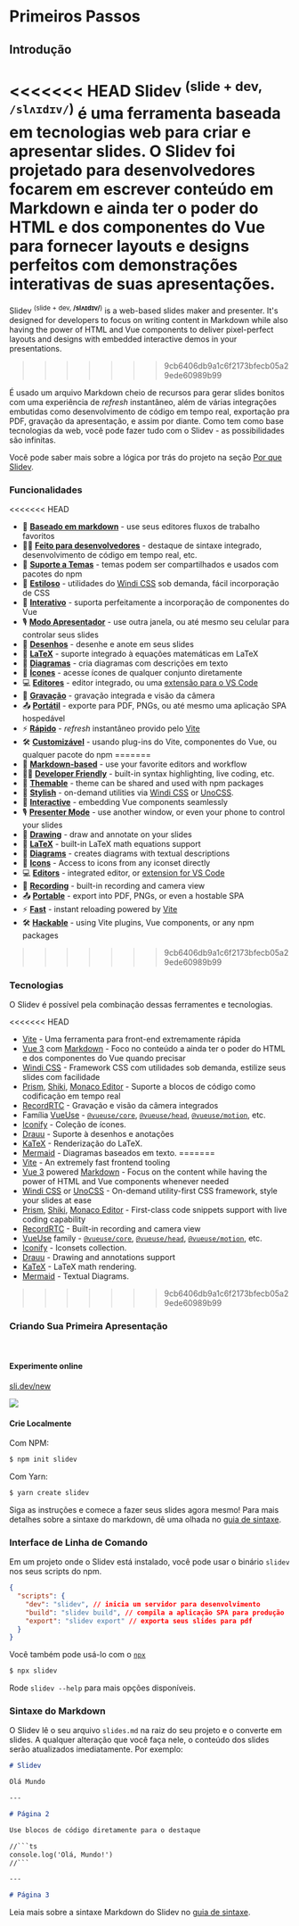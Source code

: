 # Primeiros Passos

## Introdução

<<<<<<< HEAD
Slidev <sup>(slide + dev, `/slʌɪdɪv/`)</sup> é uma ferramenta baseada em tecnologias web para criar e apresentar slides. O Slidev foi projetado para desenvolvedores focarem em escrever conteúdo em Markdown e ainda ter o poder do HTML e dos componentes do Vue para fornecer layouts e designs perfeitos com demonstrações interativas de suas apresentações.
=======
Slidev <sup>(slide + dev, **/slʌɪdɪv/**)</sup> is a web-based slides maker and presenter. It's designed for developers to focus on writing content in Markdown while also having the power of HTML and Vue components to deliver pixel-perfect layouts and designs with embedded interactive demos in your presentations.
>>>>>>> 9cb6406db9a1c6f2173bfecb05a29ede60989b99

É usado um arquivo Markdown cheio de recursos para gerar slides bonitos com uma experiência de *refresh* instantâneo, além de várias integrações embutidas como desenvolvimento de código em tempo real, exportação pra PDF, gravação da apresentação, e assim por diante. Como tem como base tecnologias da web, você pode fazer tudo com o Slidev - as possibilidades são infinitas.

Você pode saber mais sobre a lógica por trás do projeto na seção [Por que Slidev](/guide/why).

### Funcionalidades

<<<<<<< HEAD
- 📝 [**Baseado em markdown**](/guide/syntax.html) - use seus editores fluxos de trabalho favoritos
- 🧑‍💻 [**Feito para desenvolvedores**](/guide/syntax.html#blocos-de-codigo) - destaque de sintaxe integrado, desenvolvimento de código em tempo real, etc.
- 🎨 [**Suporte a Temas**](/themes/gallery.html) - temas podem ser compartilhados e usados com pacotes do npm
- 🌈 [**Estiloso**](/guide/syntax.html#estilos-embutidos) - utilidades do [Windi CSS](https://windicss.org/) sob demanda, fácil incorporação de CSS
- 🤹 [**Interativo**](/custom/directory-structure.html#componentes) - suporta perfeitamente a incorporação de componentes do Vue
- 🎙 [**Modo Apresentador**](/guide/presenter-mode.html) - use outra janela, ou até mesmo seu celular para controlar seus slides
- 🎨 [**Desenhos**](/guide/drawing.html) - desenhe e anote em seus slides
- 🧮 [**LaTeX**](/guide/syntax.html#latex) - suporte integrado à equações matemáticas em LaTeX
- 📰 [**Diagramas**](/guide/syntax.html#diagramas) - cria diagramas com descrições em texto
- 🌟 [**Ícones**](/guide/syntax.html#icones) - acesse ícones de qualquer conjunto diretamente
- 💻 [**Editores**](/guide/editors.html) - editor integrado, ou uma [extensão para o VS Code](https://github.com/slidevjs/slidev-vscode)
- 🎥 [**Gravação**](/guide/recording.html) - gravação integrada e visão da câmera
- 📤 [**Portátil**](/guide/exporting.html) - exporte para PDF, PNGs, ou até mesmo uma aplicação SPA hospedável
- ⚡️ [**Rápido**](https://vitejs.dev) - *refresh* instantâneo provido pelo [Vite](https://vitejs.dev)
- 🛠 [**Customizável**](/custom/config-vite.html) - usando plug-ins do Vite, componentes do Vue, ou qualquer pacote do npm
=======
- 📝 [**Markdown-based**](/guide/syntax.html) - use your favorite editors and workflow
- 🧑‍💻 [**Developer Friendly**](/guide/syntax.html#code-blocks) - built-in syntax highlighting, live coding, etc.
- 🎨 [**Themable**](/themes/gallery.html) - theme can be shared and used with npm packages
- 🌈 [**Stylish**](/guide/syntax.html#embedded-styles) - on-demand utilities via [Windi CSS](https://windicss.org/) or [UnoCSS](https://github.com/unocss/unocss).
- 🤹 [**Interactive**](/custom/directory-structure.html#components) - embedding Vue components seamlessly
- 🎙 [**Presenter Mode**](/guide/presenter-mode.html) - use another window, or even your phone to control your slides
- 🎨 [**Drawing**](/guide/drawing.html) - draw and annotate on your slides
- 🧮 [**LaTeX**](/guide/syntax.html#latex) - built-in LaTeX math equations support
- 📰 [**Diagrams**](/guide/syntax.html#diagrams) - creates diagrams with textual descriptions 
- 🌟 [**Icons**](/guide/syntax.html#icons) - Access to icons from any iconset directly
- 💻 [**Editors**](/guide/editors.html) - integrated editor, or [extension for VS Code](https://github.com/slidevjs/slidev-vscode)
- 🎥 [**Recording**](/guide/recording.html) - built-in recording and camera view
- 📤 [**Portable**](/guide/exporting.html) - export into PDF, PNGs, or even a hostable SPA
- ⚡️ [**Fast**](https://vitejs.dev) - instant reloading powered by [Vite](https://vitejs.dev)
- 🛠 [**Hackable**](/custom/config-vite.html) - using Vite plugins, Vue components, or any npm packages
>>>>>>> 9cb6406db9a1c6f2173bfecb05a29ede60989b99

### Tecnologias

O Slidev é possível pela combinação dessas ferramentes e tecnologias.

<<<<<<< HEAD
- [Vite](https://vitejs.dev) - Uma ferramenta para front-end extremamente rápida
- [Vue 3](https://v3.vuejs.org/) com [Markdown](https://daringfireball.net/projects/markdown/syntax) - Foco no conteúdo a ainda ter o poder do HTML e dos componentes do Vue quando precisar
- [Windi CSS](https://github.com/windicss/windicss) - Framework CSS com utilidades sob demanda, estilize seus slides com facilidade
- [Prism](https://github.com/PrismJS/prism), [Shiki](https://github.com/shikijs/shiki), [Monaco Editor](https://github.com/Microsoft/monaco-editor) - Suporte a blocos de código como codificação em tempo real
- [RecordRTC](https://recordrtc.org) - Gravação e visão da câmera integrados
- Família [VueUse](https://vueuse.org) -  [`@vueuse/core`](https://github.com/vueuse/vueuse), [`@vueuse/head`](https://github.com/vueuse/head), [`@vueuse/motion`](https://github.com/vueuse/motion), etc.
- [Iconify](https://iconify.design/) - Coleção de ícones.
- [Drauu](https://github.com/antfu/drauu) - Suporte à desenhos e anotações
- [KaTeX](https://katex.org/) - Renderização do LaTeX.
- [Mermaid](https://mermaid-js.github.io/mermaid) - Diagramas baseados em texto.
=======
- [Vite](https://vitejs.dev) - An extremely fast frontend tooling
- [Vue 3](https://v3.vuejs.org/) powered [Markdown](https://daringfireball.net/projects/markdown/syntax) - Focus on the content while having the power of HTML and Vue components whenever needed
- [Windi CSS](https://github.com/windicss/windicss) or [UnoCSS](https://github.com/unocss/unocss) - On-demand utility-first CSS framework, style your slides at ease
- [Prism](https://github.com/PrismJS/prism), [Shiki](https://github.com/shikijs/shiki), [Monaco Editor](https://github.com/Microsoft/monaco-editor) - First-class code snippets support with live coding capability
- [RecordRTC](https://recordrtc.org) - Built-in recording and camera view
- [VueUse](https://vueuse.org) family -  [`@vueuse/core`](https://github.com/vueuse/vueuse), [`@vueuse/head`](https://github.com/vueuse/head), [`@vueuse/motion`](https://github.com/vueuse/motion), etc.
- [Iconify](https://iconify.design/) - Iconsets collection.
- [Drauu](https://github.com/antfu/drauu) - Drawing and annotations support
- [KaTeX](https://katex.org/) - LaTeX math rendering.
- [Mermaid](https://mermaid-js.github.io/mermaid) - Textual Diagrams.
>>>>>>> 9cb6406db9a1c6f2173bfecb05a29ede60989b99

### Criando Sua Primeira Apresentação

<br>

#### Experimente online

[sli.dev/new](https://sli.dev/new)

[![](https://developer.stackblitz.com/img/open_in_stackblitz.svg)](https://sli.dev/new)

#### Crie Localmente

Com NPM:

```bash
$ npm init slidev
```

Com Yarn:

```bash
$ yarn create slidev
```

Siga as instruções e comece a fazer seus slides agora mesmo! Para mais detalhes sobre a sintaxe do markdown, dê uma olhada no [guia de sintaxe](/guide/syntax).

### Interface de Linha de Comando

Em um projeto onde o Slidev está instalado, você pode usar o binário `slidev` nos seus scripts do npm.

```json
{
  "scripts": {
    "dev": "slidev", // inicia um servidor para desenvolvimento
    "build": "slidev build", // compila a aplicação SPA para produção
    "export": "slidev export" // exporta seus slides para pdf
  }
}
```

Você também pode usá-lo com o [`npx`](https://www.npmjs.com/package/npx)

```bash
$ npx slidev
```

Rode `slidev --help` para mais opções disponíveis.

### Sintaxe do Markdown

O Slidev lê o seu arquivo `slides.md` na raiz do seu projeto e o converte em slides. A qualquer alteração que você faça nele, o conteúdo dos slides serão atualizados imediatamente. Por exemplo:

~~~md
# Slidev

Olá Mundo

---

# Página 2

Use blocos de código diretamente para o destaque

//```ts
console.log('Olá, Mundo!')
//```

---

# Página 3
~~~

Leia mais sobre a sintaxe Markdown do Slidev no [guia de sintaxe](/guide/syntax).
